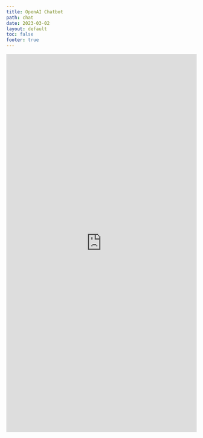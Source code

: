 ```yaml
---
title: OpenAI Chatbot
path: chat
date: 2023-03-02
layout: default
toc: false
footer: true
---
```

<iframe
    src="https://yulone-chat.hf.space"
    frameborder="0"
    width="100%"
    height="1000px"
></iframe>